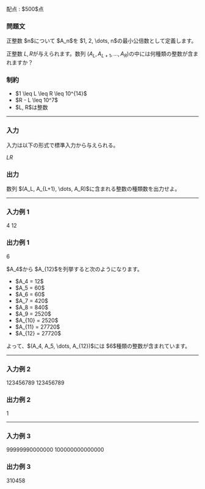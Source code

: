 
<div>

<span>

<span>

<p>
配点 : $500$点
</p>

<div>

<section>

### **問題文**

<p>
正整数 $n$について $A_n$を $1, 2, \dots, n$の最小公倍数として定義します。

正整数 $L, R$が与えられます。数列 $(A_L, A_{L+1}, \dots, A_R)$の中には何種類の整数が含まれますか？
</p>

</section>

</div>

<div>

<section>

### **制約**

<ul>

<li>
$1 \leq L \leq R \leq 10^{14}$
</li>

<li>
$R - L \leq 10^7$
</li>

<li>
$L, R$は整数
</li>

</ul>

</section>

</div>

---

<div>

<div>

<section>

### **入力**

<p>
入力は以下の形式で標準入力から与えられる。
</p>

<div>

$L$$R$
</div>

</section>

</div>

<div>

<section>

### **出力**

<p>
数列 $(A_L, A_{L+1}, \dots, A_R)$に含まれる整数の種類数を出力せよ。
</p>

</section>

</div>

</div>

---

<div>

<section>

### **入力例 1**

<div>

4 12

</div>

</section>

</div>

<div>

<section>

### **出力例 1**

<div>

6

</div>

<p>
$A_4$から $A_{12}$を列挙すると次のようになります。
</p>

<ul>

<li>
$A_4 = 12$
</li>

<li>
$A_5 = 60$
</li>

<li>
$A_6 = 60$
</li>

<li>
$A_7 = 420$
</li>

<li>
$A_8 = 840$
</li>

<li>
$A_9 = 2520$
</li>

<li>
$A_{10} = 2520$
</li>

<li>
$A_{11} = 27720$
</li>

<li>
$A_{12} = 27720$
</li>

</ul>

<p>
よって、$(A_4, A_5, \dots, A_{12})$には $6$種類の整数が含まれています。
</p>

</section>

</div>

---

<div>

<section>

### **入力例 2**

<div>

123456789 123456789

</div>

</section>

</div>

<div>

<section>

### **出力例 2**

<div>

1

</div>

</section>

</div>

---

<div>

<section>

### **入力例 3**

<div>

99999990000000 100000000000000

</div>

</section>

</div>

<div>

<section>

### **出力例 3**

<div>

310458

</div>

</section>

</div>

</span>

</span>

</div>
